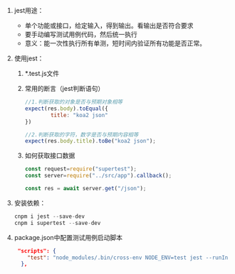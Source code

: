 1. jest用途：

   * 单个功能或接口，给定输入，得到输出。看输出是否符合要求
   * 要手动编写测试用例代码，然后统一执行
   * 意义：能一次性执行所有单测，短时间内验证所有功能是否正常。

2. 使用jest：

   1. *.test.js文件

   2. 常用的断言（jest判断语句）

      ```javascript
      //1.判断获取的对象是否与预期对象相等
      expect(res.body).toEqual({
              title: "koa2 json"
      })
      
      //2.判断获取的字符，数字是否与预期内容相等
      expect(res.body.title).toBe("koa2 json");
      ```

   3. 如何获取接口数据

      ```javascript
      const request=require("supertest");
      const server=require("../src/app").callback();
      
      const res = await server.get("/json");
      ```

      

3. 安装依赖：

   ```javascript
   cnpm i jest --save-dev
   cnpm i supertest --save-dev
   ```

4. package.json中配置测试用例启动脚本

   ```json
    "scripts": {
       "test": "node_modules/.bin/cross-env NODE_ENV=test jest --runInBand --forceExit --colors"
     },
   ```

   

